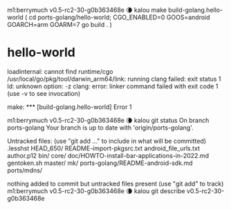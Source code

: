 m1:berrymuch v0.5-rc2-30-g0b363468e 🌘 kalou  make build-golang.hello-world
( cd ports-golang/hello-world; CGO_ENABLED=0 GOOS=android GOARCH=arm GOARM=7 go build . )
# hello-world
loadinternal: cannot find runtime/cgo
/usr/local/go/pkg/tool/darwin_arm64/link: running clang failed: exit status 1
ld: unknown option: -z
clang: error: linker command failed with exit code 1 (use -v to see invocation)

make: *** [build-golang.hello-world] Error 1

m1:berrymuch v0.5-rc2-30-g0b363468e 🌘 kalou git status
On branch ports-golang
Your branch is up to date with 'origin/ports-golang'.

Untracked files:
  (use "git add <file>..." to include in what will be committed)
	.lesshst
	HEAD_650/
	README-import-pkgsrc.txt
	android_file_urls.txt
	author.p12
	bin/
	core/
	doc/HOWTO-install-bar-applications-in-2022.md
	gentoken.sh
	master/
	mk/
	ports-golang/README-android-sdk.md
	ports/mdns/

nothing added to commit but untracked files present (use "git add" to track)
m1:berrymuch v0.5-rc2-30-g0b363468e 🌘 kalou git describe
v0.5-rc2-30-g0b363468e
